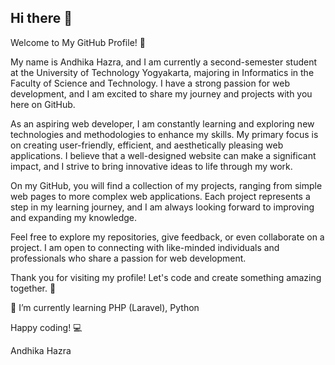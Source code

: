## Hi there 👋
Welcome to My GitHub Profile! 🚀

My name is Andhika Hazra, and I am currently a second-semester student at the University of Technology Yogyakarta, majoring in Informatics in the Faculty of Science and Technology. I have a strong passion for web development, and I am excited to share my journey and projects with you here on GitHub.

As an aspiring web developer, I am constantly learning and exploring new technologies and methodologies to enhance my skills. My primary focus is on creating user-friendly, efficient, and aesthetically pleasing web applications. I believe that a well-designed website can make a significant impact, and I strive to bring innovative ideas to life through my work.

On my GitHub, you will find a collection of my projects, ranging from simple web pages to more complex web applications. Each project represents a step in my learning journey, and I am always looking forward to improving and expanding my knowledge.

Feel free to explore my repositories, give feedback, or even collaborate on a project. I am open to connecting with like-minded individuals and professionals who share a passion for web development.

Thank you for visiting my profile! Let's code and create something amazing together. 🌟

🌱 I’m currently learning PHP (Laravel), Python

Happy coding! 💻

Andhika Hazra

<!--
**andhikahazra/andhikahazra** is a ✨ _special_ ✨ repository because its `README.md` (this file) appears on your GitHub profile.

Here are some ideas to get you started:

- 🔭 I’m currently working on ...
- 🌱 I’m currently learning ...
- 👯 I’m looking to collaborate on ...
- 🤔 I’m looking for help with ...
- 💬 Ask me about ...
- 📫 How to reach me: ...
- 😄 Pronouns: ...
- ⚡ Fun fact: ...
-->
